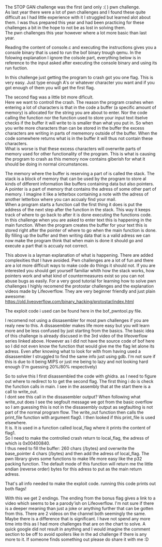 The STOP GAN challenge was the first (and only :( ) pwn challenge.<br />
As last year there were a lot of pwn challenges and I found these quite difficult as I had little experience with it I struggled but learned alot about them. I was thus prepared this year and had been practicing for these challenges a bit in the hope to not be as lost in solving them. <br />
The pwn challenges this year however where a lot more basic than last year.

Reading the content of console.c and executing the instructions gives you a console binary that is used to run the bof binary trough qemu. In the folowing explanation I ignore the colsole part, everything below is in reference to the input asked after executing the console binary and using its run fuction.

In this challenge just getting the program to crash got you one flag. This is very easy. Just type enough A's or whatever character you want and if you got enough of them you will get the first flag.

The second flag was a little bit more dificult.<br />
Here we want to controll the crash. The reason the program crashes when entering a lot of characters is that in the code a buffer (a specific amount of memory) is allocated for the string you are about to enter. Nor the code calling the function nor the function used to store your input text itselve checks if the buffer it will write to is smaller than what you put in. So when you write more characters than can be stored in the buffer the excess characters are writing in parts of mememory outside of the buffer. When the code somewhere returns what is in the buffer it will thus not contain these characters.<br />
What is worse is that these excess characters will overwrite parts of memory used for other functionality of the program. This is what is causing the program to crash as this memory now contains giberish for what it should be doing in normal circumstances.

The memory where the buffer is reserving a part of is called the stack. The stack is a block of memory that can be used by the program to store al kinds of different information like buffers containing data but also pointers. <br />
A pointer is a part of memory that contains the adress of some other part of memory. I imagine it like a letterbox containing a note with the adress of another letterbox where you can accualy find your mail. <br />
When a program starts a function call the first thing it does is put the address of the next step after the function in the stack. This way it keeps track of where to go back to after it is done executing the functions code. <br />
In this challenge when you are asked to enter text this is happening in the main function. When the program creates the buffer for your text this is stored right after the pointer of where to go when the main function is done. By filling up the buffer and then writing data that is a valid adress we can now make the program think that when main is done it should go and execute a part that is accualy not correct.

This above is a layman explanation of what is happening. There are added complexities that I have avoided. Pwn challenges are a lot of fun and there are a lot more difficult ways to make code do things it should not. If you are interested you should get yourself familiar whith how the stack works, how pointers work and what kind of countermeasures exist so you can not abuse bugs as easily. For a very good tutorial for learning how to solve pwn challenges I highly recomend the protostar challenges and the explanation videos made by Lifeoverflow. They are very beginner friendly and just plain awesome:<br />
https://old.liveoverflow.com/binary_hacking/protostar/index.html


The exploit code i used can be found here in the bof_pwntool.py file.

I recomend not using a dissasembler for most pwn challenges if you are realy new to this. A dissasembler makes life more easy but you will learn more and be less confused by just starting from the basics. The basic idea of this challenge is already discused in the 3rd video of the lifeoverflow series linked above. However as I did not have the source code of bof here so I did not even know the function that would give me the flag let alone its adress. Even after knowing what to look for with from having used a disassembler I struggled to find the same info just using gdb. I'm not sure if this is due to it being MIPS or just me being to lazy and not looking hard enough (I'm guessing 20%/80% respectively)

So to solve this I first disassembled the code with ghidra. as I need to figure out where to redirect to to get the second flag.
The first thing i do is check the function calls in main. I see in the assembly that at the start there is a call to write_out.<br />
I dont see this call in the dissasembler output? When following what write_out does I see the segfoult message we got from the basic overflow so I am guessing this is not in the dissasembly output as segfaulting is not part of the normal program flow. The write_out function then calls the print_file function with argument flag0. I then looked if this print_file is used elsewhere.<br />
It is. It is used in a function called local_flag where it prints the content of flag1.<br />
So I need to make the controlled crash return to local_flag, the adress of which is 0x00400840.<br />
I thus need to fill the buffer: 260 chars (/bytes) and overwrite the base_pointer 4 chars (/bytes) and then add the adress of local_flag. The pwn library gives some functions to make life more easy like the p32 packing function. The default mode of this function will return me the little endian (reverse order) bytes for this adress to put as the main return adress.

That's all info needed to make the exploit code. running this code prints out both flags!

With this we get 2 endings. The ending from the bonus flag gives a link to a video which seems to be a parody'ish on Lifeoverflow. I'm not sure if there is a deeper meaning than just a joke or anything further that can be gotten from this. There are 2 videos on the channel both seemingly the same. Maybe there is a difference that is significant. I have not spend any more time into this as I had more challenges that are on the chart to solve. A quick google did not result in anything and I would imagine the comment section to be off to avoid spoilers like in the ad challenge if there is any more to it. If someone finds something out please do share it with me :D


